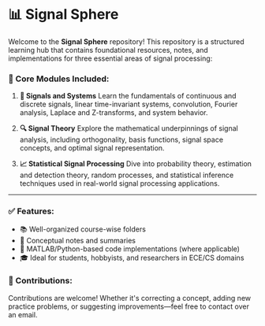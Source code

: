 # 📊 Signal Sphere

Welcome to the **Signal Sphere** repository! This repository is a structured learning hub that contains foundational resources, notes, and implementations for three essential areas of signal processing:

### 🧱 Core Modules Included:

1. **📘 Signals and Systems**
   Learn the fundamentals of continuous and discrete signals, linear time-invariant systems, convolution, Fourier analysis, Laplace and Z-transforms, and system behavior.

2. **🔍 Signal Theory**
   Explore the mathematical underpinnings of signal analysis, including orthogonality, basis functions, signal space concepts, and optimal signal representation.

3. **📈 Statistical Signal Processing**
   Dive into probability theory, estimation and detection theory, random processes, and statistical inference techniques used in real-world signal processing applications.


---

### ✅ Features:

* 📚 Well-organized course-wise folders
* 📝 Conceptual notes and summaries
* 📂 MATLAB/Python-based code implementations (where applicable)
* 🎓 Ideal for students, hobbyists, and researchers in ECE/CS domains


### 🤝 Contributions:

Contributions are welcome! Whether it's correcting a concept, adding new practice problems, or suggesting improvements—feel free to contact over an email.
